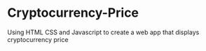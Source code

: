 # Cryptocurrency-Price
Using HTML CSS and Javascript to create a web app that displays cryptocurrency price
